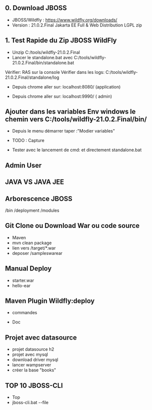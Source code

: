 
## 0. Download JBOSS

- JBOSS/Wildfly : https://www.wildfly.org/downloads/
- Version : 21.0.2.Final  Jakarta EE Full & Web Distribution	LGPL	zip


## 1. Test Rapide du Zip JBOSS WildFly

- Unzip   C:/tools/wildfly-21.0.2.Final
- Lancer le standalone.bat  avec  C:/tools/wildfly-21.0.2.Final/bin/standalone.bat

Vérifier: RAS sur la console
Vérifier dans les logs:  C:/tools/wildfly-21.0.2.Final/standalone/log

- Depuis chrome aller sur:  localhost:8080/  (application)

- Depuis chrome aller sur: localhost:9990/ ( admin)

##  Ajouter dans les variables Env  windows le chemin vers C:/tools/wildfly-21.0.2.Final/bin/

- Depuis le menu démarrer taper :"Modier variables"
- TODO : Capture

- Tester avec le lancement de cmd:  et directement standalone.bat 

##  Admin User


## JAVA VS  JAVA JEE

##  Arborescence JBOSS

/bin
/deployment
/modules

## Git Clone ou Download  War ou code source

- Maven
- mvn  clean package
- lien vers /target/*.war
- deposer /sampleswarear

##  Manual  Deploy
- starter.war
- hello-ear

## Maven  Plugin Wildfly:deploy
- commandes

- Doc

## Projet avec datasource
- projet datasource h2
- projet avec mysql
- download  driver mysql
- lancer  wampserver
- créer la base "books"

## TOP 10  JBOSS-CLI
- Top
- jboss-cli.bat --file





